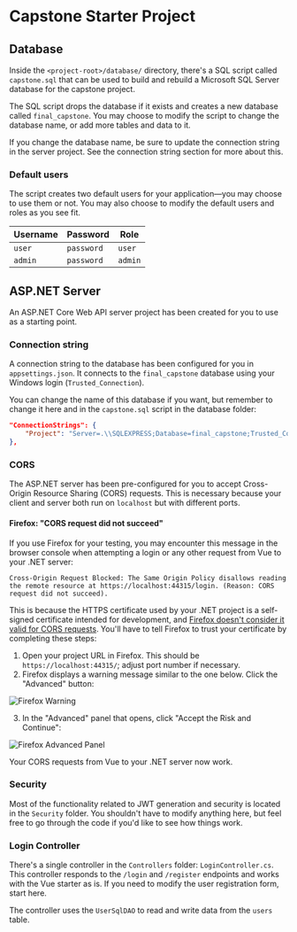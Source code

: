# Capstone Starter Project

## Database

Inside the `<project-root>/database/` directory, there's a SQL script called `capstone.sql` that can be used to build and rebuild a Microsoft SQL Server database for the capstone project.

The SQL script drops the database if it exists and creates a new database called `final_capstone`. You may choose to modify the script to change the database name, or add more tables and data to it.

If you change the database name, be sure to update the connection string in the server project. See the connection string section for more about this.

### Default users

The script creates two default users for your application—you may choose to use them or not. You may also choose to modify the default users and roles as you see fit.

| Username | Password   | Role    |
| -------- | ---------- | ------- |
| `user`   | `password` | `user`  |
| `admin`  | `password` | `admin` |

## ASP.NET Server

An ASP.NET Core Web API server project has been created for you to use as a starting point.

### Connection string

A connection string to the database has been configured for you in `appsettings.json`. It connects to the `final_capstone` database using your Windows login (`Trusted_Connection`).

You can change the name of this database if you want, but remember to change it here and in the `capstone.sql` script in the database folder:

```json
"ConnectionStrings": {
    "Project": "Server=.\\SQLEXPRESS;Database=final_capstone;Trusted_Connection=True;"
},
```

### CORS

The ASP.NET server has been pre-configured for you to accept Cross-Origin Resource Sharing (CORS) requests. This is necessary because your client and server both run on `localhost` but with different ports.

#### Firefox: "CORS request did not succeed"

If you use Firefox for your testing, you may encounter this message in the browser console when attempting a login or any other request from Vue to your .NET server:

```
Cross-Origin Request Blocked: The Same Origin Policy disallows reading the remote resource at https://localhost:44315/login. (Reason: CORS request did not succeed).
```

This is because the HTTPS certificate used by your .NET project is a self-signed certificate intended for development, and [Firefox doesn't consider it valid for CORS requests](https://developer.mozilla.org/en-US/docs/Web/HTTP/CORS/Errors/CORSDidNotSucceed). You'll have to tell Firefox to trust your certificate by completing these steps:

1. Open your project URL in Firefox. This should be `https://localhost:44315/`; adjust port number if necessary.
2. Firefox displays a warning message similar to the one below. Click the "Advanced" button:

![Firefox Warning](./img/firefox-security-warning.png)

3. In the "Advanced" panel that opens, click "Accept the Risk and Continue":

![Firefox Advanced Panel](./img/firefox-advanced-panel.png)

Your CORS requests from Vue to your .NET server now work.

### Security

Most of the functionality related to JWT generation and security is located in the `Security` folder. You shouldn't have to modify anything here, but feel free to go through the code if you'd like to see how things work.

### Login Controller

There's a single controller in the `Controllers` folder: `LoginController.cs`. This controller responds to the `/login` and `/register` endpoints and works with the Vue starter as is. If you need to modify the user registration form, start here.

The controller uses the `UserSqlDAO` to read and write data from the `users` table.
